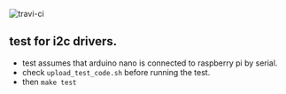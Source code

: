 ![travi-ci](https://travis-ci.com/daiemna/roboz.svg?branch=master)

## test for i2c drivers.
* test assumes that arduino nano is connected to raspberry pi by serial.
* check `upload_test_code.sh` before running the test.
* then `make test`
